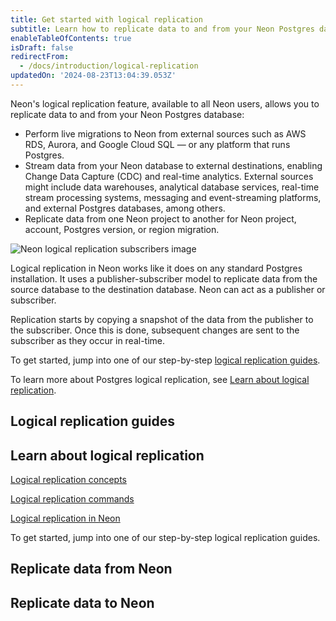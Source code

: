 ```yaml
---
title: Get started with logical replication
subtitle: Learn how to replicate data to and from your Neon Postgres database
enableTableOfContents: true
isDraft: false
redirectFrom:
  - /docs/introduction/logical-replication
updatedOn: '2024-08-23T13:04:39.053Z'
---
```


<LRBeta/>

Neon's logical replication feature, available to all Neon users, allows you to replicate data to and from your Neon Postgres database:

- Perform live migrations to Neon from external sources such as AWS RDS, Aurora, and Google Cloud SQL &#8212; or any platform that runs Postgres.
- Stream data from your Neon database to external destinations, enabling Change Data Capture (CDC) and real-time analytics. External sources might include data warehouses, analytical database services, real-time stream processing systems, messaging and event-streaming platforms, and external Postgres databases, among others.
- Replicate data from one Neon project to another for Neon project, account, Postgres version, or region migration.

![Neon logical replication subscribers image](/docs/guides/logical_replication_publishers_subscribers.jpg)

Logical replication in Neon works like it does on any standard Postgres installation. It uses a publisher-subscriber model to replicate data from the source database to the destination database. Neon can act as a publisher or subscriber.

Replication starts by copying a snapshot of the data from the publisher to the subscriber. Once this is done, subsequent changes are sent to the subscriber as they occur in real-time.

To get started, jump into one of our step-by-step [logical replication guides](#logical-replication-guides).

To learn more about Postgres logical replication, see [Learn about logical replication](#learn-about-logical-replication).

## Logical replication guides

<TechnologyNavigation open>

<a href="/docs/guides/logical-replication-airbyte" title="Airbyte" description="Replicate data from Neon with Airbyte" icon="airbyte"></a>

<a href="/docs/guides/bemi" title="Bemi" description="Create an automatic audit trail with Bemi" icon="bemi"></a>

<a href="/docs/guides/logical-replication-clickhouse" title="ClickHouse" description="Replicate data from Neon to ClickHouse (DoubleCloud)" icon="clickhouse"></a>

<a href="/docs/guides/logical-replication-estuary-flow" title="Estuary Flow" description="Replicate data from Neon with Estuary Flow" icon="estuary"></a>

<a href="/docs/guides/logical-replication-fivetran" title="Fivetran" description="Replicate data from Neon with Fivetran" icon="fivetran"></a>

<a href="/docs/guides/logical-replication-kafka-confluent" title="Kafka" description="Replicate data from Neon with Kafka (Confluent)" icon="kafka"></a>

<a href="/docs/guides/logical-replication-materialize" title="Materialize" description="Replicate data from Neon to Materialize" icon="materialize"></a>

<a href="/docs/guides/logical-replication-postgres" title="Postgres" description="Replicate data from Neon to PostgreSQL" icon="postgresql"></a>

</TechnologyNavigation>

## Learn about logical replication

<DetailIconCards>

<a href="/docs/guides/logical-replication-concepts" description="Learn about Postgres logical replication concepts" icon="scale-up">Logical replication concepts</a>

<a href="/docs/guides/logical-replication-manage" description="Commands for managing your logical replication configuration" icon="cli">Logical replication commands</a>

<a href="/docs/guides/logical-replication-neon" description="Information about logical replication specific to Neon" icon="screen">Logical replication in Neon</a>

</DetailIconCards>

To get started, jump into one of our step-by-step logical replication guides.

## Replicate data from Neon

<TechnologyNavigation open>

<a href="/docs/guides/logical-replication-airbyte" title="Airbyte" description="Replicate data from Neon with Airbyte" icon="airbyte"></a>

<a href="/docs/guides/bemi" title="Bemi" description="Create an automatic audit trail with Bemi" icon="bemi"></a>

<a href="https://docs.peerdb.io/mirror/cdc-neon-clickhouse" title="ClickHouse" description="Change Data Capture from Neon to ClickHouse with PeerDB (PeerDB docs)" icon="clickhouse"></a>

<a href="/docs/guides/logical-replication-clickhouse" title="DoubleCloud" description="Replicate data from Neon to ClickHouse with DoubleCloud" icon="doublecloud"></a>

<a href="/docs/guides/logical-replication-kafka-confluent" title="Confluent (Kafka)" description="Replicate data from Neon with Confluent (Kafka)" icon="confluent"></a>

<a href="/docs/guides/logical-replication-decodable" title="Decodable" description="Replicate data from Neon with Decodable" icon="decodable"></a>

<a href="/docs/guides/logical-replication-fivetran" title="Fivetran" description="Replicate data from Neon with Fivetran" icon="fivetran"></a>

<a href="/docs/guides/logical-replication-materialize" title="Materialize" description="Replicate data from Neon to Materialize" icon="materialize"></a>

<a href="/docs/guides/logical-replication-neon-to-neon" title="Neon to Neon" description="Replicate data from Neon to Neon" icon="neon"></a>

<a href="/docs/guides/logical-replication-postgres" title="Neon to PostgreSQL" description="Replicate data from Neon to PostgreSQL" icon="postgresql"></a>

<a href="/docs/guides/logical-replication-prisma-pulse" title="Prisma Pulse" description="Stream database changes in real-time with Prisma Pulse" icon="prisma"></a>

<a href="/docs/guides/logical-replication-airbyte-snowflake" title="Snowflake" description="Replicate data from Neon to Snowflake with Airbyte" icon="snowflake"></a>

</TechnologyNavigation>

## Replicate data to Neon

<TechnologyNavigation open>

<a href="/docs/guides/logical-replication-alloydb" title="AlloyDB" description="Replicate data from AlloyDB to Neon" icon="alloydb"></a>

<a href="/docs/guides/logical-replication-aurora-to-neon" title="Aurora" description="Replicate data from Aurora to Neon" icon="aws-rds"></a>

<a href="/docs/guides/logical-replication-cloud-sql" title="Cloud SQL" description="Replicate data from Cloud SQL to Neon" icon="google-cloud-sql"></a>

<a href="/docs/guides/logical-replication-neon-to-neon" title="Neon to Neon" description="Replicate data from Neon to Neon" icon="neon"></a>

<a href="/docs/guides/logical-replication-postgres-to-neon" title="PostgreSQL to Neon" description="Replicate data from PostgreSQL to Neon" icon="postgresql"></a>

<a href="/docs/guides/sequin" title="Sequin" description="Stream data from platforms like Stripe, Linear, and GitHub to Neon" icon="sequin"></a>

<a href="/docs/guides/logical-replication-rds-to-neon" title="AWS RDS" description="Replicate data from AWS RDS PostgreSQL to Neon" icon="aws-rds"></a>

</TechnologyNavigation>
